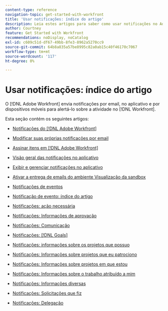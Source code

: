```yaml
---
content-type: reference
navigation-topic: get-started-with-workfront
title: 'Usar notificações: índice do artigo'
description: Leia estes artigos para saber como usar notificações no Adobe Workfront.
author: Courtney
feature: Get Started with Workfront
recommendations: noDisplay, noCatalog
exl-id: c609c51d-df67-49bb-8fe3-8962a5270cc9
source-git-commit: 64b8a835a57be8995c82a0ab15c40f46170c7067
workflow-type: tm+mt
source-wordcount: '117'
ht-degree: 0%

---
```


# Usar notificações: índice do artigo

O [!DNL Adobe Workfront] envia notificações por email, no aplicativo e por dispositivos móveis para alertá-lo sobre a atividade no [!DNL Workfront].

<!-- Audited: 01/2024 -->

Esta seção contém os seguintes artigos:

* [Notificações do [!DNL Adobe Workfront]](../../workfront-basics/using-notifications/wf-notifications.md)
* [Modificar suas próprias notificações por email](../../workfront-basics/using-notifications/activate-or-deactivate-your-own-event-notifications.md)
* [Assinar itens em  [!DNL Adobe Workfront]](../../workfront-basics/using-notifications/subscribe-to-items-in-workfront.md)
* [Visão geral das notificações no aplicativo](../../workfront-basics/using-notifications/in-app-notifications-overview.md)
* [Exibir e gerenciar notificações no aplicativo](../../workfront-basics/using-notifications/view-and-manage-in-app-notifications.md)
* [Ativar a entrega de emails do ambiente Visualização da sandbox](../../workfront-basics/using-notifications/enable-delivery-emails-from-preview-sandbox-environment.md)
* [Notificações de eventos](../../workfront-basics/using-notifications/event-notifications.md)

  <!--
  <li data-mc-conditions="QuicksilverOrClassic.Draft mode"><a href="../../workfront-basics/using-notifications/opt-out-of-email-notifications.md" class="MCXref xref" xrefformat="{para}">Opt out of email notifications</a> </li>
  -->
* [Notificação de evento: índice do artigo](/help/quicksilver/workfront-basics/using-notifications/event-notifications-article-index.md)
* [Notificações: ação necessária](../../workfront-basics/using-notifications/notifications-action-needed.md)
* [Notificações: Informações de aprovação](../../workfront-basics/using-notifications/notifications-approval-information.md)
* [Notificações: Comunicação](../../workfront-basics/using-notifications/notifications-communication.md)
* [Notificações: [!DNL Goals]](../../workfront-basics/using-notifications/notifications-goals.md)
* [Notificações: informações sobre os projetos que possuo](../../workfront-basics/using-notifications/notifications-information-about-projects-i-own.md)
* [Notificações: Informações sobre projetos que eu patrociono](../../workfront-basics/using-notifications/notifications-information-about-projects-i-sponsor.md)
* [Notificações: Informações sobre projetos em que estou](../../workfront-basics/using-notifications/notifications-information-about-projects-im-on.md)
* [Notificações: Informações sobre o trabalho atribuído a mim](../../workfront-basics/using-notifications/notifications-information-about-work-assigned-to-me.md)
* [Notificações: Informações diversas](../../workfront-basics/using-notifications/notifications-misc-information.md)
* [Notificações: Solicitações que fiz](../../workfront-basics/using-notifications/notifications-requests-i-have-made.md)
* [Notificações: Delegação](../../workfront-basics/using-notifications/notifications-delegation.md)
